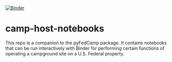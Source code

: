 [![Binder](https://mybinder.org/badge_logo.svg)](https://mybinder.org/v2/gh/sky-builds/camp-host-notebooks/HEAD)

# camp-host-notebooks
This repo is a companion to the pyFedCamp package. It contains notebooks that can be run interactively with Binder for performing certain functions of operating a campground site on a U.S. Federal property.
